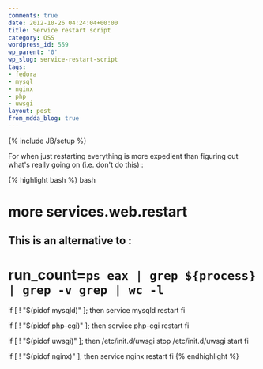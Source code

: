 ```yaml
---
comments: true
date: 2012-10-26 04:24:04+00:00
title: Service restart script
category: OSS
wordpress_id: 559
wp_parent: '0'
wp_slug: service-restart-script
tags:
- fedora
- mysql
- nginx
- php
- uwsgi
layout: post
from_mdda_blog: true
---
```

{% include JB/setup %}


For when just restarting everything is more expedient than figuring out what's really going on (i.e. don't do this) :


{% highlight bash %}
bash
# more services.web.restart
## This is an alternative to :
# run_count=`ps eax | grep ${process} | grep -v grep | wc -l`

if [ ! "$(pidof mysqld)" ]; then 
	service mysqld restart
fi

if [ ! "$(pidof php-cgi)" ]; then 
	service php-cgi restart
fi

if [ ! "$(pidof uwsgi)" ]; then 
	/etc/init.d/uwsgi stop
	/etc/init.d/uwsgi start
fi

if [ ! "$(pidof nginx)" ]; then 
	service nginx restart
fi
{% endhighlight %}

